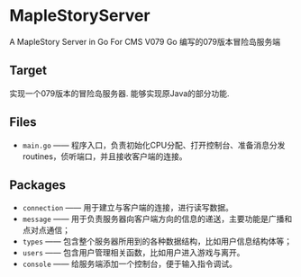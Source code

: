 MapleStoryServer
==========
A MapleStory Server in Go For CMS V079
Go 编写的079版本冒险岛服务端

Target
------

实现一个079版本的冒险岛服务器.
能够实现原Java的部分功能.

Files
-----

- `main.go`    —— 程序入口，负责初始化CPU分配、打开控制台、准备消息分发routines，侦听端口，并且接收客户端的连接。

Packages
--------

- `connection` —— 用于建立与客户端的连接，进行读写数据。
- `message`    —— 用于负责服务器向客户端方向的信息的递送，主要功能是广播和点对点通信；
- `types`      —— 包含整个服务器所用到的各种数据结构，比如用户信息结构体等；
- `users`      —— 包含用户管理相关函数，比如用户进入游戏与离开。
- `console`    —— 给服务端添加一个控制台，便于输入指令调试。
